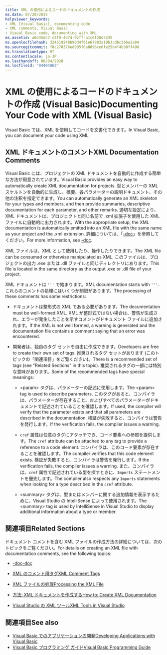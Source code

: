 ```yaml
---
title: XML の使用によるコードのドキュメントの作成
ms.date: 07/20/2015
helpviewer_keywords:
- XML [Visual Basic], documenting code
- XML comments, Visual Basic
- Visual Basic code, documenting with XML
ms.assetid: a0d35dc7-c5f9-4d74-92ff-a1c6f28d5235
ms.openlocfilehash: 324519248b90d4f61e67803a10b3cd6c566a2a04
ms.sourcegitcommit: f8c270376ed905f6a8896ce0fe25b4f4b38ff498
ms.translationtype: HT
ms.contentlocale: ja-JP
ms.lasthandoff: 06/04/2020
ms.locfileid: "84404863"
---
```

# <a name="documenting-your-code-with-xml-visual-basic"></a><span data-ttu-id="cd2cc-102">XML の使用によるコードのドキュメントの作成 (Visual Basic)</span><span class="sxs-lookup"><span data-stu-id="cd2cc-102">Documenting Your Code with XML (Visual Basic)</span></span>

<span data-ttu-id="cd2cc-103">Visual Basic では、XML を使用してコードを文書化できます。</span><span class="sxs-lookup"><span data-stu-id="cd2cc-103">In Visual Basic, you can document your code using XML</span></span>

## <a name="xml-documentation-comments"></a><span data-ttu-id="cd2cc-104">XML ドキュメントのコメント</span><span class="sxs-lookup"><span data-stu-id="cd2cc-104">XML Documentation Comments</span></span>

<span data-ttu-id="cd2cc-105">Visual Basic には、プロジェクトの XML ドキュメントを自動的に作成する簡単な方法が用意されています。</span><span class="sxs-lookup"><span data-stu-id="cd2cc-105">Visual Basic provides an easy way to automatically create XML documentation for projects.</span></span> <span data-ttu-id="cd2cc-106">型とメンバーの XML スケルトンを自動的に生成し、概要、各パラメーターの説明ドキュメント、その他の注釈を指定できます。</span><span class="sxs-lookup"><span data-stu-id="cd2cc-106">You can automatically generate an XML skeleton for your types and members, and then provide summaries, descriptive documentation for each parameter, and other remarks.</span></span> <span data-ttu-id="cd2cc-107">適切な設定により、XML ドキュメントは、プロジェクトと同じ名前で .xml 拡張子を使用した XML ファイルに自動的に出力されます。</span><span class="sxs-lookup"><span data-stu-id="cd2cc-107">With the appropriate setup, the XML documentation is automatically emitted into an XML file with the same name as your project and the .xml extension.</span></span> <span data-ttu-id="cd2cc-108">詳細については、「[-doc](../../reference/command-line-compiler/doc.md)」を参照してください。</span><span class="sxs-lookup"><span data-stu-id="cd2cc-108">For more information, see [-doc](../../reference/command-line-compiler/doc.md).</span></span>

<span data-ttu-id="cd2cc-109">XML ファイルは、XML として使用したり、操作したりできます。</span><span class="sxs-lookup"><span data-stu-id="cd2cc-109">The XML file can be consumed or otherwise manipulated as XML.</span></span> <span data-ttu-id="cd2cc-110">このファイルは、プロジェクトの出力 .exe または .dll ファイルと同じディレクトリにあります。</span><span class="sxs-lookup"><span data-stu-id="cd2cc-110">This file is located in the same directory as the output .exe or .dll file of your project.</span></span>

<span data-ttu-id="cd2cc-111">XML ドキュメントは `'''` で始まります。</span><span class="sxs-lookup"><span data-stu-id="cd2cc-111">XML documentation starts with `'''`.</span></span> <span data-ttu-id="cd2cc-112">これらのコメントの処理にはいくつか制限があります。</span><span class="sxs-lookup"><span data-stu-id="cd2cc-112">The processing of these comments has some restrictions:</span></span>

- <span data-ttu-id="cd2cc-113">ドキュメントは整形式の XML である必要があります。</span><span class="sxs-lookup"><span data-stu-id="cd2cc-113">The documentation must be well-formed XML.</span></span> <span data-ttu-id="cd2cc-114">XML が整形式ではない場合は、警告が生成され、エラーが発生したことを示すコメントがドキュメント ファイルに追加されます。</span><span class="sxs-lookup"><span data-stu-id="cd2cc-114">If the XML is not well formed, a warning is generated and the documentation file contains a comment saying that an error was encountered.</span></span>

- <span data-ttu-id="cd2cc-115">開発者は、独自のタグ セットを自由に作成できます。</span><span class="sxs-lookup"><span data-stu-id="cd2cc-115">Developers are free to create their own set of tags.</span></span> <span data-ttu-id="cd2cc-116">推奨されるタグ セットがあります (このトピックの「関連項目」をご覧ください)。</span><span class="sxs-lookup"><span data-stu-id="cd2cc-116">There is a recommended set of tags (see "Related Sections" in this topic).</span></span> <span data-ttu-id="cd2cc-117">推奨されるタグの一部には特別な意味があります。</span><span class="sxs-lookup"><span data-stu-id="cd2cc-117">Some of the recommended tags have special meanings:</span></span>

  - <span data-ttu-id="cd2cc-118">\<param> タグは、パラメーターの記述に使用します。</span><span class="sxs-lookup"><span data-stu-id="cd2cc-118">The \<param> tag is used to describe parameters.</span></span> <span data-ttu-id="cd2cc-119">このタグがあると、コンパイラは、パラメーターが存在すること、およびすべてのパラメーターがドキュメントで記述されていることを確認します。</span><span class="sxs-lookup"><span data-stu-id="cd2cc-119">If used, the compiler will verify that the parameter exists and that all parameters are described in the documentation.</span></span> <span data-ttu-id="cd2cc-120">検証が失敗すると、コンパイラは警告を発行します。</span><span class="sxs-lookup"><span data-stu-id="cd2cc-120">If the verification fails, the compiler issues a warning.</span></span>

  - <span data-ttu-id="cd2cc-121">`cref` 属性は任意のタグにアタッチでき、コード要素への参照を提供します。</span><span class="sxs-lookup"><span data-stu-id="cd2cc-121">The `cref` attribute can be attached to any tag to provide a reference to a code element.</span></span> <span data-ttu-id="cd2cc-122">コンパイラは、このコード要素が存在することを確認します。</span><span class="sxs-lookup"><span data-stu-id="cd2cc-122">The compiler verifies that this code element exists.</span></span> <span data-ttu-id="cd2cc-123">検証が失敗すると、コンパイラは警告を発行します。</span><span class="sxs-lookup"><span data-stu-id="cd2cc-123">If the verification fails, the compiler issues a warning.</span></span> <span data-ttu-id="cd2cc-124">また、コンパイラは、`cref` 属性で記述されている型を探すときに、`Imports` ステートメントを優先します。</span><span class="sxs-lookup"><span data-stu-id="cd2cc-124">The compiler also respects any `Imports` statements when looking for a type described in the `cref` attribute.</span></span>

  - <span data-ttu-id="cd2cc-125">\<summary> タグは、型またはメンバーに関する追加情報を表示するために、Visual Studio の IntelliSense によって使用されます。</span><span class="sxs-lookup"><span data-stu-id="cd2cc-125">The \<summary> tag is used by IntelliSense in Visual Studio to display additional information about a type or member.</span></span>

## <a name="related-sections"></a><span data-ttu-id="cd2cc-126">関連項目</span><span class="sxs-lookup"><span data-stu-id="cd2cc-126">Related Sections</span></span>

<span data-ttu-id="cd2cc-127">ドキュメント コメントを含む XML ファイルの作成方法の詳細については、次のトピックをご覧ください。</span><span class="sxs-lookup"><span data-stu-id="cd2cc-127">For details on creating an XML file with documentation comments, see the following topics:</span></span>

- [<span data-ttu-id="cd2cc-128">-doc</span><span class="sxs-lookup"><span data-stu-id="cd2cc-128">-doc</span></span>](../../reference/command-line-compiler/doc.md)

- [<span data-ttu-id="cd2cc-129">XML のコメント用タグ</span><span class="sxs-lookup"><span data-stu-id="cd2cc-129">XML Comment Tags</span></span>](../../language-reference/xmldoc/index.md)

- [<span data-ttu-id="cd2cc-130">XML ファイルの処理</span><span class="sxs-lookup"><span data-stu-id="cd2cc-130">Processing the XML File</span></span>](processing-the-xml-file.md)

- [<span data-ttu-id="cd2cc-131">方法: XML ドキュメントを作成する</span><span class="sxs-lookup"><span data-stu-id="cd2cc-131">How to: Create XML Documentation</span></span>](how-to-create-xml-documentation.md)

- [<span data-ttu-id="cd2cc-132">Visual Studio の XML ツール</span><span class="sxs-lookup"><span data-stu-id="cd2cc-132">XML Tools in Visual Studio</span></span>](/visualstudio/xml-tools/xml-tools-in-visual-studio)

## <a name="see-also"></a><span data-ttu-id="cd2cc-133">関連項目</span><span class="sxs-lookup"><span data-stu-id="cd2cc-133">See also</span></span>

- [<span data-ttu-id="cd2cc-134">Visual Basic でのアプリケーションの開発</span><span class="sxs-lookup"><span data-stu-id="cd2cc-134">Developing Applications with Visual Basic</span></span>](../../developing-apps/index.md)
- [<span data-ttu-id="cd2cc-135">Visual Basic プログラミング ガイド</span><span class="sxs-lookup"><span data-stu-id="cd2cc-135">Visual Basic Programming Guide</span></span>](../index.md)

